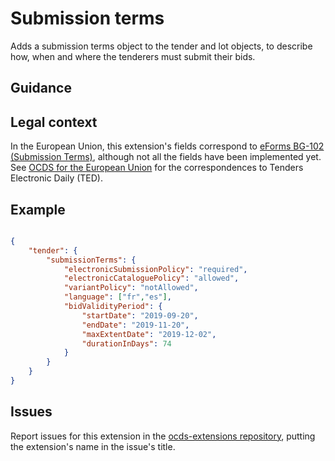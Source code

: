 # Submission terms

Adds a submission terms object to the tender and lot objects, to describe how, when and where the tenderers must submit their bids.

## Guidance

## Legal context

In the European Union, this extension's fields correspond to [eForms BG-102 (Submission Terms)](https://github.com/eForms/eForms), although not all the fields have been implemented yet. See [OCDS for the European Union](http://standard.open-contracting.org/profiles/eu/master/en/) for the correspondences to Tenders Electronic Daily (TED).

## Example


```json

{
    "tender": {
        "submissionTerms": {
            "electronicSubmissionPolicy": "required",
            "electronicCataloguePolicy": "allowed",
            "variantPolicy": "notAllowed",
            "language": ["fr","es"],
            "bidValidityPeriod": {
                "startDate": "2019-09-20",
                "endDate": "2019-11-20",
                "maxExtentDate": "2019-12-02",
                "durationInDays": 74
            }
        }
    }
}

```

## Issues

Report issues for this extension in the [ocds-extensions repository](https://github.com/open-contracting/ocds-extensions/issues), putting the extension's name in the issue's title.
